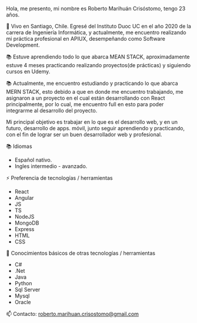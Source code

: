 Hola, me presento, mi nombre es Roberto Marihuán Crisóstomo, tengo 23 años.

🌱 Vivo en Santiago, Chile. Egresé del Instituto Duoc UC en el año 2020 de la carrera de Ingeniería Informática, y actualmente, me encuentro realizando mi práctica profesional en APIUX, desempeñando como Software Development.

📚 Estuve aprendiendo todo lo que abarca MEAN STACK, aproximadamente estuve 4 meses practicando realizando
proyectos(de prácticas) y siguiendo cursos en Udemy.

📚 Actualmente, me encuentro estudiando y practicando lo que abarca MERN STACK, esto debido a que en donde me encuentro trabajando, me asignaron a un proyecto en el cual están desarrollando con React principalmente, por lo cual, me encuentro full en esto para poder integrarme al desarrollo del proyecto.

Mi principal objetivo es trabajar en lo que es el desarrollo web, y en un futuro, desarrollo de apps. móvil, junto seguir aprendiendo y practicando, con el fin de lograr ser un buen desarrollador web y profesional.

📚 Idiomas
  * Español nativo.
  * Ingles intermedio - avanzado.

⚡ Preferencia de tecnologías / herramientas
  * React
  * Angular
  * JS
  * TS
  * NodeJS
  * MongoDB
  * Express
  * HTML
  * CSS
 
🌱 Conocimientos básicos de otras tecnologías / herramientas
  * C#
  * .Net
  * Java
  * Python
  * Sql Server
  * Mysql
  * Oracle

📫 Contacto: roberto.marihuan.crisostomo@gmail.com

<!--
**robertomc20/robertomc20** is a ✨ _special_ ✨ repository because its `README.md` (this file) appears on your GitHub profile.

Here are some ideas to get you started:

- 🔭 I’m currently working on ...
- 🌱 I’m currently learning ...
- 👯 I’m looking to collaborate on ...
- 🤔 I’m looking for help with ...
- 💬 Ask me about ...
- 📫 How to reach me: ...
- 😄 Pronouns: ...
- ⚡ Fun fact: ...
-->
